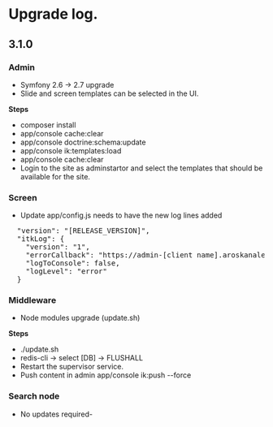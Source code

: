 # Upgrade log.

## 3.1.0

### Admin
 * Symfony 2.6 -> 2.7 upgrade
 * Slide and screen templates can be selected in the UI.

__Steps__

 * composer install
 * app/console cache:clear
 * app/console doctrine:schema:update
 * app/console ik:templates:load
 * app/console cache:clear
 * Login to the site as adminstartor and select the templates that should be available for the site.

### Screen

* Update app/config.js needs to have the new log lines added
<pre>
  "version": "[RELEASE_VERSION]",
  "itkLog": {
    "version": "1",
    "errorCallback": "https://admin-[client name].aroskanalen.dk/api/error",
    "logToConsole": false,
    "logLevel": "error"
  }
</pre>

### Middleware
 * Node modules upgrade (update.sh)

__Steps__

  * ./update.sh
  * redis-cli -> select [DB] -> FLUSHALL
  * Restart the supervisor service.
  * Push content in admin app/console ik:push --force


### Search node

 * No updates required-
